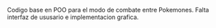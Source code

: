 Codigo base en POO para el modo de combate entre Pokemones. Falta interfaz de ususario e implementacion grafica.
